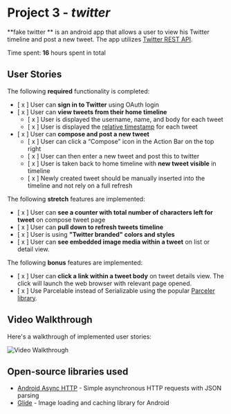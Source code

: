 # Project 3 - *twitter*

**fake twitter ** is an android app that allows a user to view his Twitter timeline and post a new tweet. The app utilizes [Twitter REST API](https://dev.twitter.com/rest/public).

Time spent: **16** hours spent in total

## User Stories

The following **required** functionality is completed:

* [ x ]	User can **sign in to Twitter** using OAuth login
* [ x ]	User can **view tweets from their home timeline**
  * [ x ] User is displayed the username, name, and body for each tweet
  * [ x ] User is displayed the [relative timestamp](https://gist.github.com/nesquena/f786232f5ef72f6e10a7) for each tweet 
* [ x ] User can **compose and post a new tweet**
  * [ x ] User can click a “Compose” icon in the Action Bar on the top right
  * [ x ] User can then enter a new tweet and post this to twitter
  * [ x ] User is taken back to home timeline with **new tweet visible** in timeline
  * [ x ] Newly created tweet should be manually inserted into the timeline and not rely on a full refresh

The following **stretch** features are implemented:

* [ x ] User can **see a counter with total number of characters left for tweet** on compose tweet page
* [ x ] User can **pull down to refresh tweets timeline**
* [ x ] User is using **"Twitter branded" colors and styles**
* [ x ] User can **see embedded image media within a tweet** on list or detail view.

The following **bonus** features are implemented:

* [ x ] User can **click a link within a tweet body** on tweet details view. The click will launch the web browser with relevant page opened.
* [ x ] Use Parcelable instead of Serializable using the popular [Parceler library](http://guides.codepath.org/android/Using-Parceler).

## Video Walkthrough

Here's a walkthrough of implemented user stories:

<img src='' title='Video Walkthrough' width='' alt='Video Walkthrough' />


## Open-source libraries used

- [Android Async HTTP](https://github.com/loopj/android-async-http) - Simple asynchronous HTTP requests with JSON parsing
- [Glide](https://github.com/bumptech/glide) - Image loading and caching library for Android
